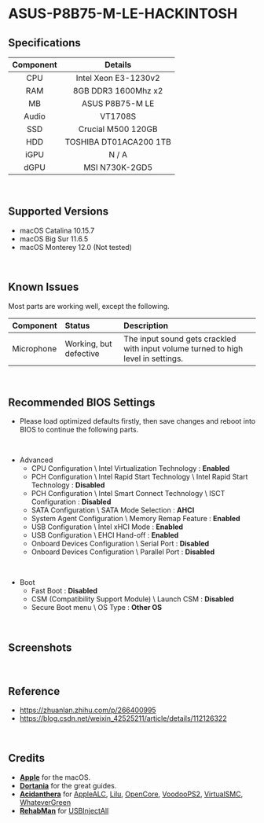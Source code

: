 # ASUS-P8B75-M-LE-HACKINTOSH

## Specifications
| Component | Details |
|:---:|:---:|
| CPU | Intel Xeon E3-1230v2 |
| RAM | 8GB DDR3 1600Mhz x2 |
| MB | ASUS P8B75-M LE |
| Audio | VT1708S |
| SSD | Crucial M500 120GB |
| HDD | TOSHIBA DT01ACA200 1TB |
| iGPU | N / A |
| dGPU | MSI N730K-2GD5 |
<br>

## Supported Versions
- macOS Catalina 10.15.7
- macOS Big Sur 11.6.5
- macOS Monterey 12.0 (Not tested)
<br>

## Known Issues
Most parts are working well, except the following.

| Component | Status | Description |
|:---|:---|:---|
| Microphone | Working, but defective | The input sound gets crackled with input volume turned to high level in settings.<br> |

<br>

## Recommended BIOS Settings
- Please load optimized defaults firstly, then save changes and reboot into BIOS to continue the following parts.

<br>

- Advanced 
  - CPU Configuration \ Intel Virtualization Technology : **Enabled**
  - PCH Configuration \ Intel Rapid Start Technology \ Intel Rapid Start Technology : **Disabled**
  - PCH Configuration \ Intel Smart Connect Technology \ ISCT Configuration : **Disabled**
  - SATA Configuration \ SATA Mode Selection : **AHCI**
  - System Agent Configuration \ Memory Remap Feature : **Enabled**
  - USB Configuration \ Intel xHCI Mode : **Enabled**
  - USB Configuration \ EHCI Hand-off : **Enabled**
  - Onboard Devices Configuration \ Serial Port : **Disabled**
  - Onboard Devices Configuration \ Parallel Port : **Disabled**

<br>

- Boot
  - Fast Boot : **Disabled**
  - CSM (Compatibility Support Module) \ Launch CSM : **Disabled**
  - Secure Boot menu \ OS Type : **Other OS**
<br>

## Screenshots
<br>

## Reference
- <https://zhuanlan.zhihu.com/p/266400995>
- <https://blog.csdn.net/weixin_42525211/article/details/112126322>
<br>

## Credits
- [**Apple**](https://www.apple.com/tw/) for the macOS.
- [**Dortania**](https://github.com/dortania) for the great guides.
- [**Acidanthera**](https://github.com/acidanthera) for [AppleALC](https://github.com/acidanthera/AppleALC), [Lilu](https://github.com/acidanthera/Lilu), [OpenCore](https://github.com/acidanthera/OpenCorePkg), [VoodooPS2](https://github.com/acidanthera/VoodooPS2), [VirtualSMC](https://github.com/acidanthera/VirtualSMC), [WhateverGreen](https://github.com/acidanthera/WhateverGreen)
- [**RehabMan**](https://github.com/RehabMan) for [USBInjectAll](https://github.com/RehabMan/OS-X-USB-Inject-All)
